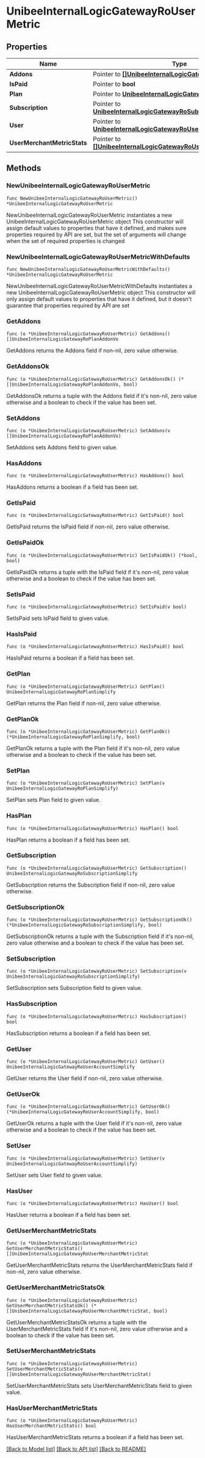 # UnibeeInternalLogicGatewayRoUserMetric

## Properties

Name | Type | Description | Notes
------------ | ------------- | ------------- | -------------
**Addons** | Pointer to [**[]UnibeeInternalLogicGatewayRoPlanAddonVo**](UnibeeInternalLogicGatewayRoPlanAddonVo.md) | Addon | [optional] 
**IsPaid** | Pointer to **bool** | IsPaid | [optional] 
**Plan** | Pointer to [**UnibeeInternalLogicGatewayRoPlanSimplify**](UnibeeInternalLogicGatewayRoPlanSimplify.md) |  | [optional] 
**Subscription** | Pointer to [**UnibeeInternalLogicGatewayRoSubscriptionSimplify**](UnibeeInternalLogicGatewayRoSubscriptionSimplify.md) |  | [optional] 
**User** | Pointer to [**UnibeeInternalLogicGatewayRoUserAccountSimplify**](UnibeeInternalLogicGatewayRoUserAccountSimplify.md) |  | [optional] 
**UserMerchantMetricStats** | Pointer to [**[]UnibeeInternalLogicGatewayRoUserMerchantMetricStat**](UnibeeInternalLogicGatewayRoUserMerchantMetricStat.md) | UserMerchantMetricStats | [optional] 

## Methods

### NewUnibeeInternalLogicGatewayRoUserMetric

`func NewUnibeeInternalLogicGatewayRoUserMetric() *UnibeeInternalLogicGatewayRoUserMetric`

NewUnibeeInternalLogicGatewayRoUserMetric instantiates a new UnibeeInternalLogicGatewayRoUserMetric object
This constructor will assign default values to properties that have it defined,
and makes sure properties required by API are set, but the set of arguments
will change when the set of required properties is changed

### NewUnibeeInternalLogicGatewayRoUserMetricWithDefaults

`func NewUnibeeInternalLogicGatewayRoUserMetricWithDefaults() *UnibeeInternalLogicGatewayRoUserMetric`

NewUnibeeInternalLogicGatewayRoUserMetricWithDefaults instantiates a new UnibeeInternalLogicGatewayRoUserMetric object
This constructor will only assign default values to properties that have it defined,
but it doesn't guarantee that properties required by API are set

### GetAddons

`func (o *UnibeeInternalLogicGatewayRoUserMetric) GetAddons() []UnibeeInternalLogicGatewayRoPlanAddonVo`

GetAddons returns the Addons field if non-nil, zero value otherwise.

### GetAddonsOk

`func (o *UnibeeInternalLogicGatewayRoUserMetric) GetAddonsOk() (*[]UnibeeInternalLogicGatewayRoPlanAddonVo, bool)`

GetAddonsOk returns a tuple with the Addons field if it's non-nil, zero value otherwise
and a boolean to check if the value has been set.

### SetAddons

`func (o *UnibeeInternalLogicGatewayRoUserMetric) SetAddons(v []UnibeeInternalLogicGatewayRoPlanAddonVo)`

SetAddons sets Addons field to given value.

### HasAddons

`func (o *UnibeeInternalLogicGatewayRoUserMetric) HasAddons() bool`

HasAddons returns a boolean if a field has been set.

### GetIsPaid

`func (o *UnibeeInternalLogicGatewayRoUserMetric) GetIsPaid() bool`

GetIsPaid returns the IsPaid field if non-nil, zero value otherwise.

### GetIsPaidOk

`func (o *UnibeeInternalLogicGatewayRoUserMetric) GetIsPaidOk() (*bool, bool)`

GetIsPaidOk returns a tuple with the IsPaid field if it's non-nil, zero value otherwise
and a boolean to check if the value has been set.

### SetIsPaid

`func (o *UnibeeInternalLogicGatewayRoUserMetric) SetIsPaid(v bool)`

SetIsPaid sets IsPaid field to given value.

### HasIsPaid

`func (o *UnibeeInternalLogicGatewayRoUserMetric) HasIsPaid() bool`

HasIsPaid returns a boolean if a field has been set.

### GetPlan

`func (o *UnibeeInternalLogicGatewayRoUserMetric) GetPlan() UnibeeInternalLogicGatewayRoPlanSimplify`

GetPlan returns the Plan field if non-nil, zero value otherwise.

### GetPlanOk

`func (o *UnibeeInternalLogicGatewayRoUserMetric) GetPlanOk() (*UnibeeInternalLogicGatewayRoPlanSimplify, bool)`

GetPlanOk returns a tuple with the Plan field if it's non-nil, zero value otherwise
and a boolean to check if the value has been set.

### SetPlan

`func (o *UnibeeInternalLogicGatewayRoUserMetric) SetPlan(v UnibeeInternalLogicGatewayRoPlanSimplify)`

SetPlan sets Plan field to given value.

### HasPlan

`func (o *UnibeeInternalLogicGatewayRoUserMetric) HasPlan() bool`

HasPlan returns a boolean if a field has been set.

### GetSubscription

`func (o *UnibeeInternalLogicGatewayRoUserMetric) GetSubscription() UnibeeInternalLogicGatewayRoSubscriptionSimplify`

GetSubscription returns the Subscription field if non-nil, zero value otherwise.

### GetSubscriptionOk

`func (o *UnibeeInternalLogicGatewayRoUserMetric) GetSubscriptionOk() (*UnibeeInternalLogicGatewayRoSubscriptionSimplify, bool)`

GetSubscriptionOk returns a tuple with the Subscription field if it's non-nil, zero value otherwise
and a boolean to check if the value has been set.

### SetSubscription

`func (o *UnibeeInternalLogicGatewayRoUserMetric) SetSubscription(v UnibeeInternalLogicGatewayRoSubscriptionSimplify)`

SetSubscription sets Subscription field to given value.

### HasSubscription

`func (o *UnibeeInternalLogicGatewayRoUserMetric) HasSubscription() bool`

HasSubscription returns a boolean if a field has been set.

### GetUser

`func (o *UnibeeInternalLogicGatewayRoUserMetric) GetUser() UnibeeInternalLogicGatewayRoUserAccountSimplify`

GetUser returns the User field if non-nil, zero value otherwise.

### GetUserOk

`func (o *UnibeeInternalLogicGatewayRoUserMetric) GetUserOk() (*UnibeeInternalLogicGatewayRoUserAccountSimplify, bool)`

GetUserOk returns a tuple with the User field if it's non-nil, zero value otherwise
and a boolean to check if the value has been set.

### SetUser

`func (o *UnibeeInternalLogicGatewayRoUserMetric) SetUser(v UnibeeInternalLogicGatewayRoUserAccountSimplify)`

SetUser sets User field to given value.

### HasUser

`func (o *UnibeeInternalLogicGatewayRoUserMetric) HasUser() bool`

HasUser returns a boolean if a field has been set.

### GetUserMerchantMetricStats

`func (o *UnibeeInternalLogicGatewayRoUserMetric) GetUserMerchantMetricStats() []UnibeeInternalLogicGatewayRoUserMerchantMetricStat`

GetUserMerchantMetricStats returns the UserMerchantMetricStats field if non-nil, zero value otherwise.

### GetUserMerchantMetricStatsOk

`func (o *UnibeeInternalLogicGatewayRoUserMetric) GetUserMerchantMetricStatsOk() (*[]UnibeeInternalLogicGatewayRoUserMerchantMetricStat, bool)`

GetUserMerchantMetricStatsOk returns a tuple with the UserMerchantMetricStats field if it's non-nil, zero value otherwise
and a boolean to check if the value has been set.

### SetUserMerchantMetricStats

`func (o *UnibeeInternalLogicGatewayRoUserMetric) SetUserMerchantMetricStats(v []UnibeeInternalLogicGatewayRoUserMerchantMetricStat)`

SetUserMerchantMetricStats sets UserMerchantMetricStats field to given value.

### HasUserMerchantMetricStats

`func (o *UnibeeInternalLogicGatewayRoUserMetric) HasUserMerchantMetricStats() bool`

HasUserMerchantMetricStats returns a boolean if a field has been set.


[[Back to Model list]](../README.md#documentation-for-models) [[Back to API list]](../README.md#documentation-for-api-endpoints) [[Back to README]](../README.md)


